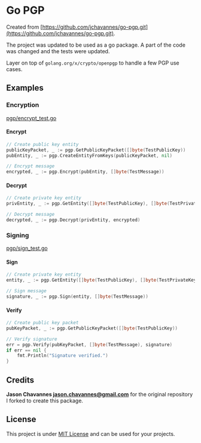 # Go PGP

Created from [https://github.com/jchavannes/go-pgp.git](https://github.com/jchavannes/go-pgp.git).

The project was updated to be used as a go package. A part of the code
was changed and the tests were updated.

Layer on top of `golang.org/x/crypto/openpgp` to handle a few PGP use 
cases.

## Examples

### Encryption

[pgp/encrypt_test.go](pgp/encrypt_test.go)

#### Encrypt

```go
// Create public key entity
publicKeyPacket, _ := pgp.GetPublicKeyPacket([]byte(TestPublicKey))
pubEntity, _ := pgp.CreateEntityFromKeys(publicKeyPacket, nil)

// Encrypt message
encrypted, _ := pgp.Encrypt(pubEntity, []byte(TestMessage))
```

#### Decrypt

```go
// Create private key entity
privEntity, _ := pgp.GetEntity([]byte(TestPublicKey), []byte(TestPrivateKey))

// Decrypt message
decrypted, _ := pgp.Decrypt(privEntity, encrypted)
```

### Signing

[pgp/sign_test.go](pgp/sign_test.go)

#### Sign

```go
// Create private key entity
entity, _ := pgp.GetEntity([]byte(TestPublicKey), []byte(TestPrivateKey))

// Sign message
signature, _ := pgp.Sign(entity, []byte(TestMessage))
```

#### Verify

```go
// Create public key packet
pubKeyPacket, _ := pgp.GetPublicKeyPacket([]byte(TestPublicKey))

// Verify signature
err = pgp.Verify(pubKeyPacket, []byte(TestMessage), signature)
if err == nil {
    fmt.Println("Signature verified.")
}
```

## Credits

**Jason Chavannes <jason.chavannes@gmail.com>** for the original
repository I forked to create this package.

## License

This project is under [MIT License](./LICENSE.md) and can be used for
your projects.
